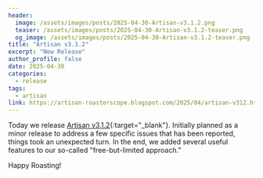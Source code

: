 ```yaml
---
header:
  image: /assets/images/posts/2025-04-30-Artisan-v3.1.2.png
  teaser: /assets/images/posts/2025-04-30-Artisan-v3.1.2-teaser.png
  og_image: /assets/images/posts/2025-04-30-Artisan-v3.1.2-teaser.png
title: "Artisan v3.1.2"
excerpt: "New Release"
author_profile: false
date: 2025-04-30
categories:
  - release
tags:
  - artisan
link: https://artisan-roasterscope.blogspot.com/2025/04/artisan-v312.html
---
```


Today we release [Artisan v3.1.2](https://artisan-roasterscope.blogspot.com/2025/04/artisan-v312.html){:target="_blank"}. Initially planned as a minor release to address a few specific issues that has been reported, things took an unexpected turn. In the end, we added several useful features to our so-called "free-but-limited approach."


Happy Roasting!
